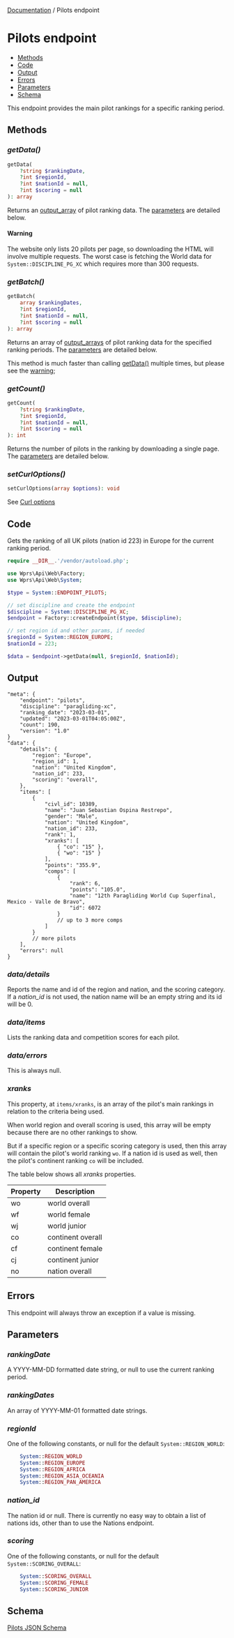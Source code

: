 [Documentation][docs] / Pilots endpoint

# Pilots endpoint

* [Methods](#methods)
* [Code](#code)
* [Output](#output)
* [Errors](#errors)
* [Parameters](#parameters)
* [Schema](#schema)

This endpoint provides the main pilot rankings for a specific ranking period.

## Methods

### _getData()_

```php
getData(
    ?string $rankingDate,
    ?int $regionId,
    ?int $nationId = null,
    ?int $scoring = null
): array
```

Returns an [output_array][output] of pilot ranking data. The [parameters](#parameters) are detailed
below.

#### Warning
The website only lists 20 pilots per page, so downloading the HTML will involve multiple requests.
The worst case is fetching the World data for `System::DISCIPLINE_PG_XC` which requires more than
300 requests.

### _getBatch()_

```php
getBatch(
    array $rankingDates,
    ?int $regionId,
    ?int $nationId = null,
    ?int $scoring = null
): array
```

Returns an array of [output_arrays][output] of pilot ranking data for the specified ranking periods.
The [parameters](#parameters) are detailed below.

This method is much faster than calling [getData()](#getdata) multiple times, but please see the
[warning](#warning);

### _getCount()_

```php
getCount(
    ?string $rankingDate,
    ?int $regionId,
    ?int $nationId = null,
    ?int $scoring = null
): int
```

Returns the number of pilots in the ranking by downloading a single page. The
[parameters](#parameters) are detailed below.

### _setCurlOptions()_

```php
setCurlOptions(array $options): void
```

See [Curl options][options]

## Code

Gets the ranking of all UK pilots (nation id 223) in Europe for the current ranking period.

 ```php
require __DIR__.'/vendor/autoload.php';

use Wprs\Api\Web\Factory;
use Wprs\Api\Web\System;

$type = System::ENDPOINT_PILOTS;

// set discipline and create the endpoint
$discipline = System::DISCIPLINE_PG_XC;
$endpoint = Factory::createEndpoint($type, $discipline);

// set region id and other params, if needed
$regionId = System::REGION_EUROPE;
$nationId = 223;

$data = $endpoint->getData(null, $regionId, $nationId);
```

## Output

```jsonc
"meta": {
    "endpoint": "pilots",
    "discipline": "paragliding-xc",
    "ranking_date": "2023-03-01",
    "updated": "2023-03-01T04:05:00Z",
    "count": 190,
    "version": "1.0"
}
"data": {
    "details": {
        "region": "Europe",
        "region_id": 1,
        "nation": "United Kingdom",
        "nation_id": 233,
        "scoring": "overall",
    },
    "items": [
        {
            "civl_id": 10389,
            "name": "Juan Sebastian Ospina Restrepo",
            "gender": "Male",
            "nation": "United Kingdom",
            "nation_id": 233,
            "rank": 1,
            "xranks": [
                { "co": "15" },
                { "wo": "15" }
            ],
            "points": "355.9",
            "comps": [
                {
                    "rank": 6,
                    "points": "105.0",
                    "name": "12th Paragliding World Cup Superfinal, Mexico - Valle de Bravo",
                    "id": 6072
                }
                // up to 3 more comps
            ]
        }
        // more pilots
    ],
    "errors": null
}
```

### _data/details_
Reports the name and id of the region and nation, and the scoring category. If a _nation_id_ is not
used, the nation name will be an empty string and its id will be 0.

### _data/items_
Lists the ranking data and competition scores for each pilot.

### _data/errors_
This is always null.

### _xranks_
This property, at `items/xranks`, is an array of the pilot's main rankings in relation to the
criteria being used.

When world region and overall scoring is used, this array will be empty because there are no other
rankings to show.

But if a specific region or a specific scoring category is used, then this array will contain the
pilot's world ranking `wo`. If a nation id is used as well, then the pilot's continent ranking `co`
will be included.

The table below shows all _xranks_ properties.

| Property | Description       |
|----------|-------------------|
| wo       | world overall     |
| wf       | world female      |
| wj       | world junior      |
| co       | continent overall |
| cf       | continent female  |
| cj       | continent junior  |
| no       | nation overall    |

## Errors
This endpoint will always throw an exception if a value is missing.

## Parameters

### _rankingDate_
A YYYY-MM-DD formatted date string, or null to use the current ranking period.

### _rankingDates_
An array of YYYY-MM-01 formatted date strings.

### _regionId_
One of the following constants, or null for the default `System::REGION_WORLD`:

```php
    System::REGION_WORLD
    System::REGION_EUROPE
    System::REGION_AFRICA
    System::REGION_ASIA_OCEANIA
    System::REGION_PAN_AMERICA
```

### _nation_id_
The nation id or null. There is currently no easy way to obtain a list of nations ids, other than to
use the Nations endpoint.

### _scoring_
One of the following constants, or null for the default `System::SCORING_OVERALL`:

```php
    System::SCORING_OVERALL
    System::SCORING_FEMALE
    System::SCORING_JUNIOR
```

## Schema

[Pilots JSON Schema](../res/pilots-schema.json)

[docs]: 00-intro.md
[options]: 00-intro.md#curl-options
[output]: output.md#output-data
